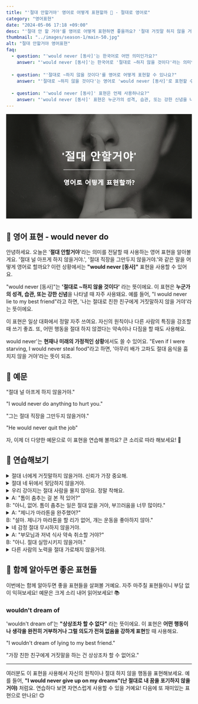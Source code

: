```yaml
---
title: "'절대 안할거야' 영어로 어떻게 표현할까 🚫 - 절대로 영어로"
category: "영어표현"
date: "2024-05-06 17:18 +09:00"
desc: "'절대 안 할 거야'를 영어로 어떻게 표현하면 좋을까요? '절대 거짓말 하지 않을 거야', '절대 약속을 어기지 않을 거야' 등을 영어로 표현하는 법을 배워봅시다. 다양한 예문을 통해서 연습하고 본인의 표현으로 만들어 보세요."
thumbnail: "../images/season-1/main-50.jpg"
alt: "절대 안할거야 영어표현"
faq:
  - question: "'would never [동사]'는 한국어로 어떤 의미인가요?"
    answer: "'would never [동사]'는 한국어로 '절대로 ~하지 않을 것이다'라는 의미입니다. 이 표현은 강한 부정이나 거부를 나타낼 때 사용됩니다. 예를 들어, 'I would never lie'는 '나는 절대 거짓말하지 않을 것이다'라는 뜻입니다."

  - question: "'절대로 ~하지 않을 것이다'를 영어로 어떻게 표현할 수 있나요?"
    answer: "'절대로 ~하지 않을 것이다'는 영어로 'would never [동사]'로 표현할 수 있습니다. 예를 들어, '나는 절대로 친구를 배신하지 않을 거야'는 'I would never betray my friend'로 말할 수 있습니다."

  - question: "'would never [동사]' 표현은 언제 사용하나요?"
    answer: "'would never [동사]' 표현은 누군가의 성격, 습관, 또는 강한 신념을 나타낼 때 자주 사용됩니다. 또한 어떤 행동을 절대 하지 않겠다는 약속이나 다짐을 할 때도 사용합니다. 예를 들어, 'He would never cheat on a test'는 '그는 절대로 시험에서 부정행위를 하지 않을 것이다'라는 의미로, 그 사람의 성격이나 원칙을 강조합니다."
---
```


![절대 안할거야 영어표현](../images/season-1/main-50.jpg)

## 🌟 영어 표현 - would never do

안녕하세요. 오늘은 '**절대 안할거야**'라는 의미를 전달할 때 사용하는 영어 표현을 알아볼게요. '절대 널 아프게 하지 않을거야.', '절대 직장을 그만두지 않을거야.'와 같은 말을 어떻게 영어로 할까요? 이런 상황에서는 **"would never [동사]"** 표현을 사용할 수 있어요.

"would never [동사]"는 **'절대로 ~하지 않을 것이다'** 라는 뜻이에요. 이 표현은 **누군가의 성격, 습관, 또는 강한 신념**을 나타낼 때 자주 사용돼요. 예를 들어, "I would never lie to my best friend"라고 하면, '나는 절대로 친한 친구에게 거짓말하지 않을 거야'라는 뜻이에요.

이 표현은 일상 대화에서 정말 자주 쓰여요. 자신의 원칙이나 다른 사람의 특징을 강조할 때 쓰기 좋죠. 또, 어떤 행동을 절대 하지 않겠다는 약속이나 다짐을 할 때도 사용해요.

would never'는 **현재나 미래의 가정적인 상황**에서도 쓸 수 있어요. "Even if I were starving, I would never steal food"라고 하면, '아무리 배가 고파도 절대 음식을 훔치지 않을 거야'라는 뜻이 되죠.

<script async src="https://pagead2.googlesyndication.com/pagead/js/adsbygoogle.js?client=ca-pub-1465612013356152"
     crossorigin="anonymous"></script>
<!-- engple-horizontal-ad -->

<ins class="adsbygoogle"
     style="display:block"
     data-ad-client="ca-pub-1465612013356152"
     data-ad-slot="2106896038"
     data-ad-format="auto"
     data-full-width-responsive="true"></ins>

<script>
     (adsbygoogle = window.adsbygoogle || []).push({});
</script>

## 📖 예문

"절대 널 아프게 하지 않을거야."

"I would never do anything to hurt you."

"그는 절대 직장을 그만두지 않을거야."

"He would never quit the job"

자, 이제 더 다양한 예문으로 이 표현을 연습해 볼까요? 큰 소리로 따라 해보세요! 🌟

## 💬 연습해보기

<details>
<summary>절대 너에게 거짓말하지 않을거야. 신뢰가 가장 중요해.</summary>
<span>I would never lie to you. Trust is crucial in our relationship.</span>
</details>

<details>
<summary>절대 네 뒤에서 뒷담하지 않을거야.</summary>
<span>I would never <a href="/blog/in-english/164.gossip/">gossip</a> about you behind your back.</span>
</details>

<details>
<summary>우리 강아지는 절대 사람을 물지 않아요. 정말 착해요.</summary>
<span>My dog would never bite anyone. He's such a sweetheart.</span>
</details>

<details>
<summary>A: "톰이 춤추는 걸 본 적 있어?"<br>B: "아니, 없어. 톰이 춤추는 일은 절대 없을 거야, 부끄러움을 너무 많이타."</summary>
<span>A: "Have you ever seen Tom dance?"<br>B: "No, I haven't. Tom would never dance, he's too shy."</span>
</details>

<details>
<summary>A: "제니가 마라톤을 완주했어?"<br>B: "설마. 제니가 마라톤을 할 리가 없어, 걔는 운동을 좋아하지 않아."</summary>
<span>A: "Did Jenny finish the marathon?"<br>B: "Doubtful. Jenny would never run a marathon, she's not <a href="/blog/in-english/002.into-something/">into sports.</a>"</span>
</details>

<details>
<summary>네 감정 절대 무시하지 않을거야.</summary>
<span>I would never ignore your feelings.</span>
</details>

<details>
<summary>A: "부모님과 저녁 식사 약속 취소할 거야?"<br>B: "아니. 절대 실망시키지 않을거야."</summary>
<span>A: "Are you going to cancel dinner plans with your parents?"<br>B: "Absolutely not. I would never <a href="/blog/in-english/120.let-someone-down/">let them down</a> like that."</span>
</details>

<details>
<summary>다른 사람의 노력을 절대 가로채지 않을거야.</summary>
<span>I would never take credit for someone else's efforts.</span>
</details>

## 🤝 함께 알아두면 좋은 표현들

이번에는 함께 알아두면 좋을 표현들을 살펴볼 거예요. 자주 마주칠 표현들이니 부담 없이 익혀보세요! 예문은 크게 소리 내어 읽어보세요! 📚

### wouldn't dream of

'wouldn't dream of'는 **"상상조차 할 수 없다"** 라는 뜻이에요. 이 표현은 **어떤 행동이나 생각을 완전히 거부하거나 그럴 의도가 전혀 없음을 강하게 표현**할 때 사용해요.

"I wouldn't dream of lying to my best friend."

"가장 친한 친구에게 거짓말을 하는 건 상상조차 할 수 없어요."

---

여러분도 이 표현을 사용해서 자신의 원칙이나 절대 하지 않을 행동을 표현해보세요. 예를 들어, **"I would never give up on my dreams"(난 절대로 내 꿈을 포기하지 않을 거야)** 처럼요. 연습하다 보면 자연스럽게 사용할 수 있을 거예요! 다음에 또 재미있는 표현으로 만나요! 😊
